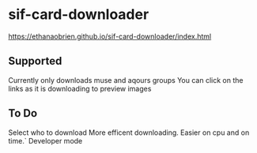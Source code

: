 # sif-card-downloader


https://ethanaobrien.github.io/sif-card-downloader/index.html


## Supported

Currently only downloads muse and aqours groups
You can click on the links as it is downloading to preview images

## To Do

Select who to download
More efficent downloading. Easier on cpu and on time.`
Developer mode
